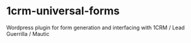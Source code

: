 1crm-universal-forms
====================

Wordpress plugin for form generation and interfacing with 1CRM / Lead Guerrilla / Mautic
